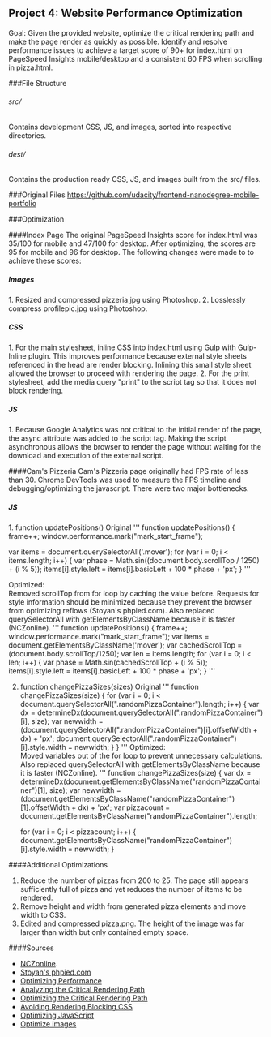 ## Project 4: Website Performance Optimization 

Goal:  Given the provided website, optimize the critical rendering path and make the page render as quickly as possible. Identify and resolve performance issues to achieve a target score of 90+ for index.html on PageSpeed Insights mobile/desktop and a consistent 60 FPS when scrolling in pizza.html. 

###File Structure
<h6>src/</h6>
Contains development CSS, JS, and images, sorted into respective directories.
<h6>dest/</h6>
Contains the production ready CSS, JS, and images built from the src/ files.

###Original Files
https://github.com/udacity/frontend-nanodegree-mobile-portfolio

###Optimization

####Index Page
The original PageSpeed Insights score for index.html was 35/100 for mobile and 47/100 for desktop. After optimizing, the scores are 95 for mobile and 96 for desktop. The following changes were made to to achieve these scores:

<h5>Images</h5>
1. Resized and compressed pizzeria.jpg using Photoshop.
2. Losslessly compress profilepic.jpg using Photoshop.

<h5>CSS</h5>
1. For the main stylesheet, inline CSS into index.html using Gulp with Gulp-Inline plugin. This improves performance because external style sheets referenced in the head are render blocking. Inlining this small style sheet allowed the browser to proceed with rendering the page.
2. For the print stylesheet, add the media query "print" to the script tag so that it does not block rendering.

<h5>JS</h5>
1. Because Google Analytics was not critical to the initial render of the page, the async attribute was added to the script tag. Making the script asynchronous allows the browser to render the page without waiting for the download and execution of the external script.

####Cam's Pizzeria
Cam's Pizzeria page originally had FPS rate of less than 30. Chrome DevTools was used to measure the FPS timeline and debugging/optimizing the javascript. There were two major bottlenecks.
<h5>JS</h5>
1. function updatePositions()
Original
'''
function updatePositions() {
  frame++;
  window.performance.mark("mark_start_frame");

  var items = document.querySelectorAll('.mover');
  for (var i = 0; i < items.length; i++) {
    var phase = Math.sin((document.body.scrollTop / 1250) + (i % 5));
    items[i].style.left = items[i].basicLeft + 100 * phase + 'px';
  }
'''

Optimized:  
Removed scrollTop from for loop by caching the value before. Requests for style information should be minimized because they prevent the browser from optimizing reflows (Stoyan's phpied.com).
Also replaced querySelectorAll with getElementsByClassName because it is faster (NCZonline).
'''
function updatePositions() {
  frame++;
  window.performance.mark("mark_start_frame");
  var items = document.getElementsByClassName('mover');
  var cachedScrollTop = (document.body.scrollTop/1250);
  var len = items.length;
  for (var i = 0; i < len; i++) {
  var phase = Math.sin(cachedScrollTop + (i % 5));
  items[i].style.left = items[i].basicLeft + 100 * phase + 'px';
  }
'''
  
2. function changePizzaSizes(sizes)
Original
'''
  function changePizzaSizes(size) {
    for (var i = 0; i < document.querySelectorAll(".randomPizzaContainer").length; i++) {
      var dx = determineDx(document.querySelectorAll(".randomPizzaContainer")[i], size);
      var newwidth = (document.querySelectorAll(".randomPizzaContainer")[i].offsetWidth + dx) + 'px';
      document.querySelectorAll(".randomPizzaContainer")[i].style.width = newwidth;
    }
  }
'''
Optimized:  
Moved variables out of the for loop to prevent unnecessary calculations. Also replaced querySelectorAll with getElementsByClassName because it is faster (NCZonline).
'''
  function changePizzaSizes(size) {
  	  var dx = determineDx(document.getElementsByClassName("randomPizzaContainer")[1], size);
      var newwidth = (document.getElementsByClassName("randomPizzaContainer")[1].offsetWidth + dx) + 'px';
  	  var pizzacount = document.getElementsByClassName("randomPizzaContainer").length;

    for (var i = 0; i < pizzacount; i++) {
     document.getElementsByClassName("randomPizzaContainer")[i].style.width = newwidth;
   }

####Additional Optimizations
1. Reduce the number of pizzas from 200 to 25. The page still appears sufficiently full of pizza and yet reduces the number of items to be rendered.
2. Remove height and width from generated pizza elements and move width to CSS.
3. Edited and compressed pizza.png. The height of the image was far larger than width but only contained empty space.

####Sources

* [NCZonline](https://www.nczonline.net/blog/2010/09/28/why-is-getelementsbytagname-faster-that-queryselectorall/).
* [Stoyan's phpied.com](http://www.phpied.com/rendering-repaint-reflowrelayout-restyle/)
* [Optimizing Performance](https://developers.google.com/web/fundamentals/performance/ "web performance")
* [Analyzing the Critical Rendering Path](https://developers.google.com/web/fundamentals/performance/critical-rendering-path/analyzing-crp.html "analyzing crp")
* [Optimizing the Critical Rendering Path](https://developers.google.com/web/fundamentals/performance/critical-rendering-path/optimizing-critical-rendering-path.html "optimize the crp!")
* [Avoiding Rendering Blocking CSS](https://developers.google.com/web/fundamentals/performance/critical-rendering-path/render-blocking-css.html "render blocking css")
* [Optimizing JavaScript](https://developers.google.com/web/fundamentals/performance/critical-rendering-path/adding-interactivity-with-javascript.html "javascript")
* <a href="https://developers.google.com/web/fundamentals/performance/optimizing-content-efficiency/image-optimization.html">Optimize images</a>


